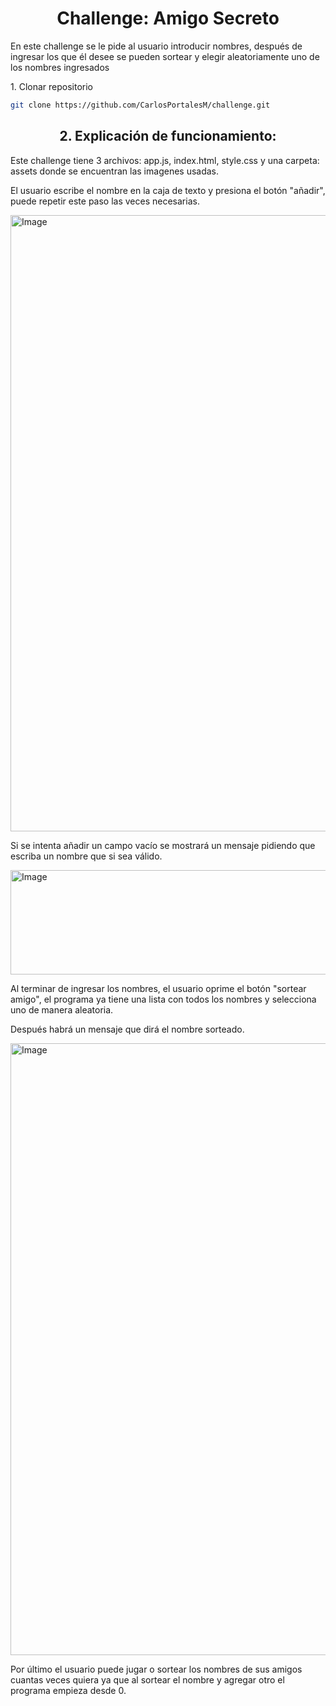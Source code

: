 <h1 align="center">Challenge: Amigo Secreto</h1>
<p>En este challenge se le pide al usuario introducir nombres, después de ingresar los que él desee se pueden sortear y elegir aleatoriamente uno de los nombres ingresados</p>
1. Clonar repositorio

```sh
git clone https://github.com/CarlosPortalesM/challenge.git
```
<h2 align="center">2. Explicación de funcionamiento:</h2>
<p>Este challenge tiene 3 archivos: app.js, index.html, style.css y una carpeta: assets donde se encuentran las imagenes usadas.</p>
<p>El usuario escribe el nombre en la caja de texto y presiona el botón "añadir", puede repetir este paso las veces necesarias.</p>
<img width="1898" height="986" alt="Image" src="https://github.com/user-attachments/assets/0e4f5d49-e53f-436b-aa99-bc4823449aa5" />
<p>Si se intenta añadir un campo vacío se mostrará un mensaje pidiendo que escriba un nombre que si sea válido.</p>
<img width="551" height="167" alt="Image" src="https://github.com/user-attachments/assets/c934af3f-baed-461a-ab5f-70c6d648bf15" />
<p>Al terminar de ingresar los nombres, el usuario oprime el botón "sortear amigo", el programa ya tiene una lista con todos los nombres y selecciona uno de manera aleatoria.</p>
<p>Después habrá un mensaje que dirá el nombre sorteado.</p>
<img width="1919" height="979" alt="Image" src="https://github.com/user-attachments/assets/1a66183e-5b40-4871-af78-c90fc036bd5f" />
<p>Por último el usuario puede jugar o sortear los nombres de sus amigos cuantas veces quiera ya que al sortear el nombre y agregar otro el programa empieza desde 0.</p>
